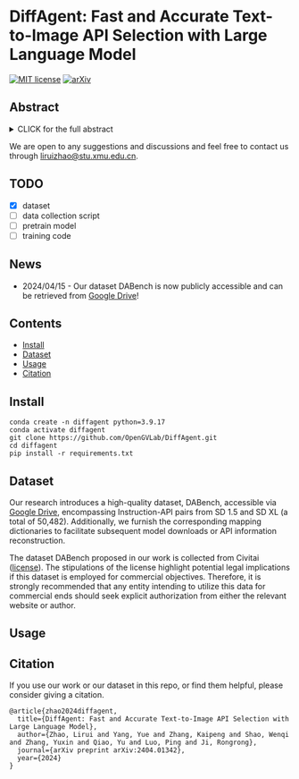 # DiffAgent: Fast and Accurate Text-to-Image API Selection with Large Language Model


[![MIT license](https://img.shields.io/badge/License-MIT-blue.svg)](https://lbesson.mit-license.org/)  [![arXiv](https://img.shields.io/badge/arXiv-2404.01342-red)](https://arxiv.org/abs/2404.01342) 

## Abstract

<details><summary>CLICK for the full abstract</summary>

> Text-to-image (T2I) generative models have attracted significant attention and found extensive applications within and beyond academic research. For example, the Civitai community, a platform for T2I innovation, currently hosts an impressive array of 74,492 distinct models. However, this diversity presents a formidable challenge in selecting the most appropriate model and parameters, a process that typically requires numerous trials. Drawing inspiration from the tool usage research of large language models (LLMs), we introduce DiffAgent, an LLM agent designed to screen the accurate selection in seconds via API calls. DiffAgent leverages a novel two-stage training framework, SFTA, enabling it to accurately align T2I API responses with user input in accordance with human preferences. To train and evaluate DiffAgent's capabilities, we present DABench, a comprehensive dataset encompassing an extensive range of T2I APIs from the community. Our evaluations reveal that DiffAgent not only excels in identifying the appropriate T2I API but also underscores the effectiveness of the SFTA training framework.
> </details>

We are open to any suggestions and discussions and feel free to contact us through [liruizhao@stu.xmu.edu.cn](mailto:liruizhao@stu.xmu.edu.cn).


## TODO

- [x] dataset
- [ ] data collection script
- [ ] pretrain model
- [ ] training code

## News

- 2024/04/15 - Our dataset DABench is now publicly accessible and can be retrieved from [Google Drive](https://drive.google.com/file/d/1-zqkHbuD1Di5eqLUspE3mzkRAmOCZYtZ/view?usp=drive_link)!

## Contents

- [Install](#install)
- [Dataset](#dataset)
- [Usage](#usage)
- [Citation](#citation)

## Install

```
conda create -n diffagent python=3.9.17
conda activate diffagent
git clone https://github.com/OpenGVLab/DiffAgent.git
cd diffagent
pip install -r requirements.txt
```

## Dataset

Our research introduces a high-quality dataset, DABench, accessible via [Google Drive](https://drive.google.com/file/d/1-zqkHbuD1Di5eqLUspE3mzkRAmOCZYtZ/view?usp=drive_link), encompassing Instruction-API pairs from SD 1.5 and SD XL (a total of 50,482).
Additionally, we furnish the corresponding mapping dictionaries to facilitate subsequent model downloads or API information reconstruction.


The dataset DABench proposed in our work is collected from Civitai ([license](https://github.com/civitai/civitai/blob/main/LICENSE)). The stipulations of the license highlight potential legal implications if this dataset is employed for commercial objectives. Therefore, it is strongly recommended that any entity intending to utilize this data for commercial ends should seek explicit authorization from either the relevant website or author.


## Usage


## Citation

If you use our work or our dataset in this repo, or find them helpful, please consider giving a citation.

```
@article{zhao2024diffagent,
  title={DiffAgent: Fast and Accurate Text-to-Image API Selection with Large Language Model},
  author={Zhao, Lirui and Yang, Yue and Zhang, Kaipeng and Shao, Wenqi and Zhang, Yuxin and Qiao, Yu and Luo, Ping and Ji, Rongrong},
  journal={arXiv preprint arXiv:2404.01342},
  year={2024}
}
```

